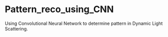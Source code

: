 # Pattern_reco_using_CNN
Using Convolutional Neural Network to determine pattern in Dynamic Light Scattering.
